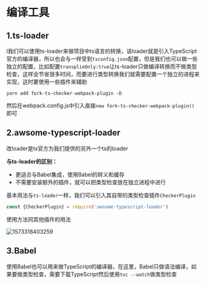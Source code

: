 # 编译工具



## 1.ts-loader

l我们可以使用ts-loader来做项目中ts语言的转换，该loader就是引入TypeScript官方的编译器，所以也会与一样受到`tsconfig.json`配置，但是我们也可以做一些独立的配置，比如配置`transplieOnly:true`让ts-loader只做编译转换而不做类型检查，这样会节省很多时间，而要进行类型转换我们就需要配置一个独立的进程来实现，这时要使用一些插件来辅助

```shell
yarn add fork-ts-checker-webpack-plugin -D
```

然后在webpack.config.js中引入直接`new fork-ts-checker-webpack-plugin()`即可 



## 2.awsome-typescript-loader

改loader是ts官方为我们提供的另外一个ts的loader

**与ts-loader的区别：**

- 更适合与Babel集成，使用Babel的转义和缓存
- 不需要安装额外的插件，就可以把类型检查放在独立进程中进行

基本用法与`ts-loader`一样，我们可以引入其自带的类型检查插件`CheckerPlugin`

```js
const {CheckerPlugin} = require('awsome-typescript-loader')
```

使用方法同其他插件的用法

![1573318403259](C:\Users\asus\AppData\Roaming\Typora\typora-user-images\1573318403259.png)



## 3.Babel

使用Babel也可以用来做TypeScript的编译器，在这里，Babel只做语法编译，如果要做类型检查，需要下载TypeScript然后使用`tsc --watch`做类型检查